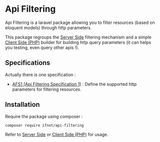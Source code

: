 # Api Filtering

Api Filtering is a laravel package allowing you to filter resources (based on eloquent models) through http parameters.

This package regroups the [Server Side](https://github.com/Ifnot/api-filtering/wiki/Server-side) filtering mechanism and a simple [Client Side (PHP)](https://github.com/Ifnot/api-filtering/wiki/Client-side-(PHP)) builder for building http query parameters (it can helps you testing, even query other apis !).

## Specifications

Actually there is one specification :

* [AFS1 (Api Filtering Specification 1)](https://github.com/Ifnot/api-filtering/blob/master/AFS1.md) : Define the supported http parameters for filtering resources.

## Installation

Require the package using composer :

    composer require ifnot/api-filtering

Refer to [Server Side](https://github.com/Ifnot/api-filtering/wiki/Server-side) or [Client Side (PHP)](https://github.com/Ifnot/api-filtering/wiki/Client-side-(PHP)) for usage.
